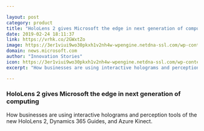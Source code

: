 ```yaml
---

layout: post
category: product
title: "HoloLens 2 gives Microsoft the edge in next generation of computing"
date: 2019-02-24 18:11:37
link: https://vrhk.co/2GWxtZo
image: https://3er1viui9wo30pkxh1v2nh4w-wpengine.netdna-ssl.com/wp-content/uploads/prod/sites/549/2019/02/hololens-2-dynamics-365-guides-holographic-training-social-1024x538.jpg
domain: news.microsoft.com
author: "Innovation Stories"
icon: https://3er1viui9wo30pkxh1v2nh4w-wpengine.netdna-ssl.com/wp-content/uploads/prod/sites/549/2018/12/cropped-favicon-599dd6ab4d63f-180x180.jpg
excerpt: "How businesses are using interactive holograms and perception tools of the new HoloLens 2, Dynamics 365 Guides, and Azure Kinect."

---
```


### HoloLens 2 gives Microsoft the edge in next generation of computing

How businesses are using interactive holograms and perception tools of the new HoloLens 2, Dynamics 365 Guides, and Azure Kinect.
